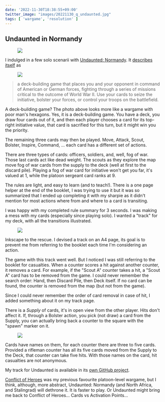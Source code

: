 ```yaml
---
date: '2022-11-30T18:38:55+09:00'
twitter_image: "images/20221130_q_undaunted.jpg"
tags: [ 'wargame', 'resolution' ]
---
```


## Undaunted in Normandy

<figure class="banner">
<img src="images/20221130_map.jpg" loading="lazy" />
<figcaption>
</figcaption>
</figure>

I indulged in a few solo scenarii with [Undaunted: Normandy](https://boardgamegeek.com/boardgame/268864/undaunted-normandy). It [describes itself](https://ospreypublishing.com/us/undaunted-normandy-9781472834706/) as

<figure class="right noborder">
<a href="images/20221130_card.jpg"><img src="images/20221130_card.jpg" loading="lazy" /></a>
<figcaption></figcaption>
</figure>

> a deck-building game that places you and your opponent in command of American or German forces, fighting through a series of missions critical to the outcome of World War II. Use your cards to seize the initiative, bolster your forces, or control your troops on the battlefield.

A deck-building game? The photo above looks more like a wargame with poor man's hexagons. Yes, it is a deck-building game. You have a deck, you draw four cards out of it, and then each player chooses a card for its top-right initiative value, that card is sacrified for this turn, but it might win you the priority.

The remaining three cards may then be played. Move, Attack, Scout, Bolster, Inspire, Command, ... each card has a different set of actions.

There are three types of cards: officers, soldiers, and, well, fog of war. Those last cards act like dead weight. The scouts as they explore the map move fog of war cards from the supply to the deck (well at first to the discard pile). Playing a fog of war card for initiative won't get you far, it's valued at 1, while the platoon sergeant card ranks at 9.

The rules are light, and easy to learn (and to teach!). There is a one page helper at the end of the booklet, I was trying to use it but it was so summarized that I ended up completing it with my sharpie as it didn't mention for most actions where from and where to a card is transiting.

I was happy with my completed rule summary for 3 seconds. I was making a mess with my cards (especially since playing solo). I wanted a "track" for my deck, with all the transitions illustrated.

<figure class="left largestt">
<a href="images/20221130_track_photo.jpg"><img src="images/20221130_track_photo.jpg" loading="lazy" /></a>
<figcaption></figcaption>
</figure>

Inkscape to the rescue. I devised a track on an A4 page, its goal is to prevent me from referring to the booklet each time I'm considering an action.

The game with this track went well. But I noticed I was still referring to the booklet for casualties. When a counter scores a hit against another counter, it removes a card. For example, if the "Scout A" counter takes a hit, a "Scout A" card has to be removed from the game. I could never remember the search order: Hand, then Discard Pile, then Deck itself. If no card can be found, the counter is removed from the map (but not from the game).

Since I could never remember the order of card removal in case of hit, I added something about it on my track page.

There is a _Supply_ of cards, it's in open view from the other player. Hits don't affect it. If, through a Bolster action, you pick (not draw) a card from the Supply, you can actually bring back a counter to the square with the "spawn" marker on it.

<figure class="right largestt noborder">
<a href="https://github.com/jmettraux/undaunted"><img src="images/20221130_track.jpg" loading="lazy" /></a>
<figcaption></figcaption>
</figure>

Cards have names on them, for each counter there are three to five cards. Provided a rifleman counter has all its five cards moved from the Supply to the Deck, that counter can take five hits. With those names on the card, hit casualties are not anonymous.

My track for Undaunted is available in its [own GitHub project](https://github.com/jmettraux/undaunted).

[Conflict of Heroes](https://boardgamegeek.com/boardgame/24800/conflict-heroes-awakening-bear-russia-1941-42) was my previous favourite platoon-level wargame, but I think, although, more abstract, Undaunted: Normandy (and North Africa, and Stalingrad) will dethrone it. It is faster to play. Or Undaunted might bring me back to Conflict of Heroes... Cards vs Activation Points...


<!-- 21f 8i -->

